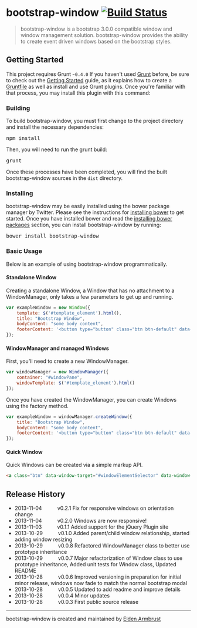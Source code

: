 # bootstrap-window [![Build Status](https://secure.travis-ci.org/earmbrust/bootstrap-window.png?branch=master)](http://travis-ci.org/earmbrust/bootstrap-window)

> bootstrap-window is a bootstrap 3.0.0 compatible window and window management solution.  bootstrap-window provides the ability to create event driven windows based on the bootstrap styles.



## Getting Started
This project requires Grunt `~0.4.0`
If you haven't used [Grunt](http://gruntjs.com/) before, be sure to check out the [Getting Started](http://gruntjs.com/getting-started) guide, as it explains how to create a [Gruntfile](http://gruntjs.com/sample-gruntfile) as well as install and use Grunt plugins. Once you're familiar with that process, you may install this plugin with this command:

### Building
To build bootstrap-window, you must first change to the project directory and install the necessary dependencies:
<pre>npm install</pre>

Then, you will need to run the grunt build:
<pre>grunt</pre>

Once these processes have been completed, you will find the built bootstrap-window sources in the `dist` directory.

### Installing
bootstrap-window may be easily installed using the bower package manager by Twitter.
Please see the instructions for [installing bower](http://bower.io/#installing-bower) to get started.
Once you have installed bower and read the [installing bower packages](http://bower.io/#installing-packages-and-dependencies) section, you can install bootstrap-window by running:
<pre>
bower install bootstrap-window
</pre>

### Basic Usage
Below is an example of using bootstrap-window programmatically.

#### Standalone Window
Creating a standalone Window, a Window that has no attachment to a WindowManager, only takes a few parameters to get up and running.
```javascript
var exampleWindow = new Window({
    template: $('#template_element').html(),
    title: "Bootstrap Window",
    bodyContent: "some body content",
    footerContent: '<button type="button" class="btn btn-default" data-dismiss="window">Close</button><button type="button" class="btn btn-primary">Submit</button>'
});
```
#### WindowManager and managed Windows
First, you'll need to create a new WindowManager.
```javascript
var windowManager = new WindowManager({
    container: "#windowPane",
    windowTemplate: $('#template_element').html()
});
```

Once you have created the WindowManager, you can create Windows using the factory method.
```javascript
var exampleWindow = windowManager.createWindow({
    title: "Bootstrap Window",
    bodyContent: "some body content",
    footerContent: '<button type="button" class="btn btn-default" data-dismiss="window">Close</button><button type="button" class="btn btn-primary">Submit</button>'
});
```


#### Quick Window
Quick Windows can be created via a simple markup API.

```html
<a class="btn" data-window-target="#windowElementSelector" data-window-title="Window Title" data-window-handle=".handleSelector">
```
## Release History
 * 2013-11-04   v0.2.1  Fix for responsive windows on orientation change
 * 2013-11-04   v0.2.0  Windows are now responsive!
 * 2013-11-03   v0.1.1  Added support for the jQuery Plugin site
 * 2013-10-29   v0.1.0  Added parent/child window relationship, started adding window resizing
 * 2013-10-29   v0.0.8  Refactored WindowManager class to better use prototype inheritance
 * 2013-10-29   v0.0.7  Major refactorization of Window class to use prototype inheritance, Added unit tests for Window class, Updated README
 * 2013-10-28   v0.0.6  Improved versioning in preparation for initial minor release, windows now fade to match the normal bootstrap modal
 * 2013-10-28   v0.0.5  Updated to add readme and improve details
 * 2013-10-28   v0.0.4  Minor updates
 * 2013-10-28   v0.0.3  First public source release


---

bootstrap-window is created and maintained by [Elden Armbrust](http://www.linkedin.com/in/eldenarmbrust)
